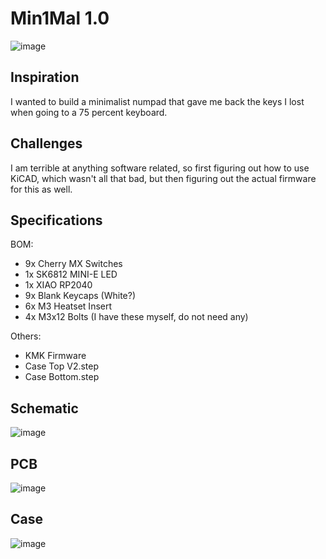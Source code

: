 # Min1Mal 1.0
![image](https://github.com/user-attachments/assets/f1457b61-2eef-4697-a1c7-b9aac90132f2)

## Inspiration

I wanted to build a minimalist numpad that gave me back the keys I lost when going to a 75 percent keyboard.

## Challenges

I am terrible at anything software related, so first figuring out how to use KiCAD, which wasn't all that bad, but then figuring out the actual firmware for this as well.

## Specifications

BOM: 

 - 9x Cherry MX Switches
 - 1x SK6812 MINI-E LED
 - 1x XIAO RP2040
 - 9x Blank Keycaps (White?)
 - 6x M3 Heatset Insert
 - 4x M3x12 Bolts (I have these myself, do not need any)

Others:

 - KMK Firmware
 - Case Top V2.step
 - Case Bottom.step
 
## Schematic 
![image](https://github.com/user-attachments/assets/023bc276-e67e-47fd-86b1-6b1360823f35)

## PCB
![image](https://github.com/user-attachments/assets/ffd128f0-73cc-4fe9-8ff5-1ff4d58e0971)

## Case
![image](https://github.com/user-attachments/assets/4846f7df-eb19-4fe4-ae88-ad4f512bba91)

